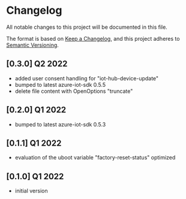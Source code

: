 # Changelog

All notable changes to this project will be documented in this file.

The format is based on [Keep a Changelog](https://keepachangelog.com/en/1.0.0/),
and this project adheres to [Semantic Versioning](https://semver.org/spec/v2.0.0.html).

## [0.3.0] Q2 2022
 - added user consent handling for "iot-hub-device-update"
 - bumped to latest azure-iot-sdk 0.5.5
 - delete file content with OpenOptions "truncate"

## [0.2.0] Q1 2022
 - bumped to latest azure-iot-sdk 0.5.3

## [0.1.1] Q1 2022
 - evaluation of the uboot variable "factory-reset-status" optimized

## [0.1.0] Q1 2022
 - initial version
